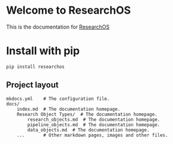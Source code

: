 # Welcome to ResearchOS

This is the documentation for [ResearchOS](https://github.com/ResearchOS/ResearchOS)

# Install with pip
```
pip install researchos
```

## Project layout

    mkdocs.yml    # The configuration file.
    docs/
        index.md  # The documentation homepage.
        Research Object Types/  # The documentation homepage.
            research_objects.md  # The documentation homepage.
            pipeline_objects.md  # The documentation homepage.
            data_objects.md  # The documentation homepage.
        ...       # Other markdown pages, images and other files.
